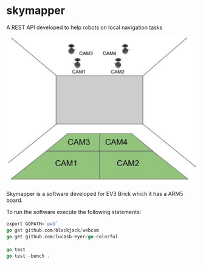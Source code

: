 # skymapper
A REST API developed to help robots on local navigation tasks

![ScreenShot](https://raw.githubusercontent.com/jabrena/skymapper/master/docs/webcamIdea.png)

Skymapper is a software developed for EV3 Brick which it has a ARM5 board.

To run the software execute the following statements:

``` go
export GOPATH=`pwd` 
go get github.com/blackjack/webcam
go get github.com/lucasb-eyer/go-colorful

go test
go test -bench .
```
